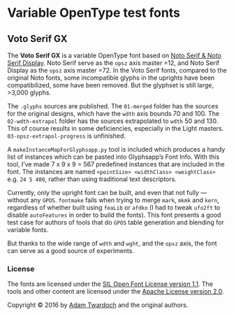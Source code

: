# Variable OpenType test fonts

## Voto Serif GX

The **Voto Serif GX** is a variable OpenType font based on [Noto Serif & Noto Serif Display](https://github.com/googlei18n/noto-source). Noto Serif serve as the `opsz` axis master =12, and Noto Serif Display as the `opsz` axis master =72. In the Voto Serif fonts, compared to the original Noto fonts, some incompatible glyphs in the uprights have been compatibilized, some have been removed. But the glyphset is still large, >3,000 glyphs.

The `.glyphs` sources are published. The `01-merged` folder has the sources for the original designs, which have the `wdth` axis bounds 70 and 100. The `02-wdth-extrapol` folder has the sources extrapolated to `wdth` 50 and 130. This of course results in some deficiencies, especially in the Light masters. `03-opsz-extrapol-progress` is unfinished.

A `makeInstanceMapForGlyphsapp.py` tool is included which produces a handy list of instances which can be pasted into Glyphsapp’s Font Info. With this tool, I’ve made 7 x 9 x 9 = 567 predefined instances that are included in the font. The instances are named `<pointSize> <widthClass> <weightClass>` e.g. `24 5 400`, rather than using traditional text descriptors.

Currently, only the upright font can be built, and even that not fully — without any `GPOS`. `fontmake` fails when trying to merge `mark`, `mkmk` and `kern`, regardless of whether built using `feaLib` or `afdko` (I had to tweak `ufo2ft` to disable `autoFeatures` in order to build the fonts). This font presents a good test case for authors of tools that do `GPOS` table generation and blending for variable fonts. 

But thanks to the wide range of `wdth` and `wght`, and the `opsz` axis, the font can serve as a good source of experiments.

### License

The fonts are licensed under the [SIL Open Font License version 1.1](./fonts.LICENSE). The tools and other content are licensed under the [Apache License version 2.0](./other.LICENSE).

Copyright © 2016 by [Adam Twardoch](https://github.com/twardoch/) and the original authors.
